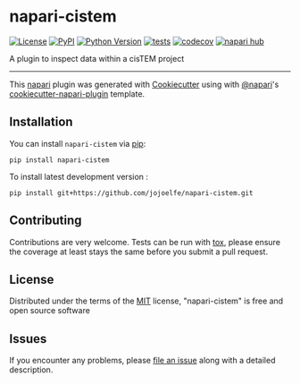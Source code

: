 # napari-cistem

[![License](https://img.shields.io/pypi/l/napari-cistem.svg?color=green)](https://github.com/jojoelfe/napari-cistem/raw/main/LICENSE)
[![PyPI](https://img.shields.io/pypi/v/napari-cistem.svg?color=green)](https://pypi.org/project/napari-cistem)
[![Python Version](https://img.shields.io/pypi/pyversions/napari-cistem.svg?color=green)](https://python.org)
[![tests](https://github.com/jojoelfe/napari-cistem/workflows/tests/badge.svg)](https://github.com/jojoelfe/napari-cistem/actions)
[![codecov](https://codecov.io/gh/jojoelfe/napari-cistem/branch/main/graph/badge.svg)](https://codecov.io/gh/jojoelfe/napari-cistem)
[![napari hub](https://img.shields.io/endpoint?url=https://api.napari-hub.org/shields/napari-cistem)](https://napari-hub.org/plugins/napari-cistem)

A plugin to inspect data within a cisTEM project

----------------------------------

This [napari] plugin was generated with [Cookiecutter] using with [@napari]'s [cookiecutter-napari-plugin] template.

<!--
Don't miss the full getting started guide to set up your new package:
https://github.com/napari/cookiecutter-napari-plugin#getting-started

and review the napari docs for plugin developers:
https://napari.org/docs/plugins/index.html
-->

## Installation

You can install `napari-cistem` via [pip]:

    pip install napari-cistem



To install latest development version :

    pip install git+https://github.com/jojoelfe/napari-cistem.git


## Contributing

Contributions are very welcome. Tests can be run with [tox], please ensure
the coverage at least stays the same before you submit a pull request.

## License

Distributed under the terms of the [MIT] license,
"napari-cistem" is free and open source software

## Issues

If you encounter any problems, please [file an issue] along with a detailed description.

[napari]: https://github.com/napari/napari
[Cookiecutter]: https://github.com/audreyr/cookiecutter
[@napari]: https://github.com/napari
[MIT]: http://opensource.org/licenses/MIT
[BSD-3]: http://opensource.org/licenses/BSD-3-Clause
[GNU GPL v3.0]: http://www.gnu.org/licenses/gpl-3.0.txt
[GNU LGPL v3.0]: http://www.gnu.org/licenses/lgpl-3.0.txt
[Apache Software License 2.0]: http://www.apache.org/licenses/LICENSE-2.0
[Mozilla Public License 2.0]: https://www.mozilla.org/media/MPL/2.0/index.txt
[cookiecutter-napari-plugin]: https://github.com/napari/cookiecutter-napari-plugin

[file an issue]: https://github.com/jojoelfe/napari-cistem/issues

[napari]: https://github.com/napari/napari
[tox]: https://tox.readthedocs.io/en/latest/
[pip]: https://pypi.org/project/pip/
[PyPI]: https://pypi.org/
